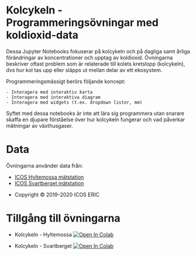 # Kolcykeln - Programmeringsövningar med koldioxid-data

Dessa Jupyter Notebooks fokuserar på kolcykeln och på dagliga samt årliga förändringar av koncentrationer och upptag av koldioxid. Övningarna beskriver oftast problem som är relaterade till kolets kretslopp (kolcykeln), dvs hur kol tas upp eller släpps ut mellan delar av ett ekosystem. 

Programmeringsmässigt berörs följande koncept:

    - Interagera med interaktiv karta
    - Interagera med interaktiva diagram
    - Interagera med widgets (t.ex. dropdown listor, mm)

Syftet med dessa notebooks är inte att lära sig programmera utan snarare skaffa en djupare förståelse över hur kolcykeln fungerar och vad påverkar mätningar av växthusgaser.


# Data
Övningarna använder data från:
- [ICOS Hyltemossa mätstation](https://www.icos-sweden.se/station_hyltemossa.html)
- [ICOS Svartberget mätstation](https://www.icos-sweden.se/station_svartberget.html)
* Copyright © 2019-2020 ICOS ERIC


# Tillgång till övningarna
- Kolcykeln - Hyltemossa
[![Open In Colab](https://colab.research.google.com/assets/colab-badge.svg)](https://colab.research.google.com/github/lunduniversity/schoolprog-satellite/blob/master/exercises/kolcykeln_enkel/kolcykeln_htm.ipynb)


- Kolcykeln - Svartberget
[![Open In Colab](https://colab.research.google.com/assets/colab-badge.svg)](https://colab.research.google.com/github/lunduniversity/schoolprog-satellite/blob/master/exercises/kolcykeln_enkel/kolcykeln_svb.ipynb)




